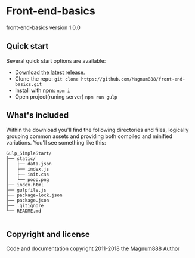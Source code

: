 # Front-end-basics
 front-end-basics version 1.0.0
 
## Quick start

Several quick start options are available:

- [Download the latest release.](https://github.com/Magnum888/front-end-basics.zip)
- Clone the repo: `git clone https://github.com/Magnum888/front-end-basics.git`
- Install with [npm](https://www.npmjs.com/): `npm i`
- Open project(runing server) `npm run gulp`

## What's included

Within the download you'll find the following directories and files, logically grouping common assets and providing both compiled and minified variations. You'll see something like this:

```
Gulp_SimpleStart/
├── static/
│   ├── data.json
│   ├── index.js
│   ├── init.css
│   └── poop.png
├── index.html
├── gulpfile.js 
├── package-lock.json
├── package.json
├── .gitignore   
└── README.md 
    
```
## Copyright and license

Code and documentation copyright 2011-2018 the [Magnum888 Author](https://github.com/Magnum888)
